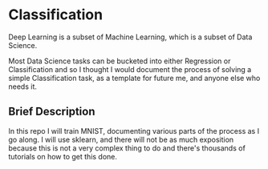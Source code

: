 
# Classification

Deep Learning is a subset of Machine Learning, which is a subset of Data Science.

Most Data Science tasks can be bucketed into either Regression or Classification and so I thought I
would document the process of solving a simple Classification task, as a template for future me,
and anyone else who needs it.

## Brief Description

In this repo I will train MNIST, documenting various parts of the process as I go
along. I will use sklearn, and there will not be as much exposition because this is not a very
complex thing to do and there's thousands of tutorials on how to get this done.

